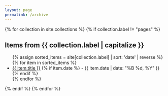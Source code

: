 ```yaml
---
layout: page
permalink: /archive
---
```


{% for collection in site.collections %}
{% if collection.label != "pages" %} <!-- Exclude 'pages' from being listed -->

  <h2>Items from {{ collection.label | capitalize }}</h2>
  <ul>
    {% assign sorted_items = site[collection.label] | sort: 'date' | reverse %}
    {% for item in sorted_items %}
      <li>
        <a href="{{ item.url }}">{{ item.title }}</a>
        {% if item.date %} - {{ item.date | date: "%B %d, %Y" }}{% endif %}
      </li>
    {% endfor %}
  </ul>

{% endif %}
{% endfor %}
